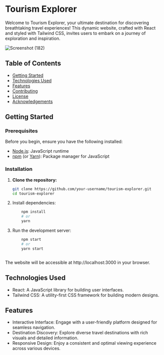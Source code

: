 # Tourism Explorer

Welcome to Tourism Explorer, your ultimate destination for discovering breathtaking travel experiences! This dynamic website, crafted with React and styled with Tailwind CSS, invites users to embark on a journey of exploration and inspiration.

![Screenshot (182)](https://github.com/arjunatapadkar/tourism/assets/99797400/4b4becbb-9df1-4d1f-80ac-2b6327f79fb8)


## Table of Contents

- [Getting Started](#getting-started)
- [Technologies Used](#technologies-used)
- [Features](#features)
- [Contributing](#contributing)
- [License](#license)
- [Acknowledgements](#acknowledgements)

## Getting Started

### Prerequisites

Before you begin, ensure you have the following installed:

- [Node.js](https://nodejs.org/): JavaScript runtime
- [npm](https://www.npmjs.com/) (or [Yarn](https://yarnpkg.com/)): Package manager for JavaScript

### Installation

1. **Clone the repository:**
   ```bash
   git clone https://github.com/your-username/tourism-explorer.git
   cd tourism-explorer

2. Install dependencies:
    ```bash
        npm install
        # or
        yarn

3. Run the development server:
    ```bash
        npm start
        # or
        yarn start



The website will be accessible at http://localhost:3000 in your browser.

## Technologies Used
 - React: A JavaScript library for building user interfaces.
 - Tailwind CSS: A utility-first CSS framework for building modern designs.

## Features
 - Interactive Interface: Engage with a user-friendly platform designed for seamless navigation.
 - Destination Discovery: Explore diverse travel destinations with rich visuals and detailed information.
 - Responsive Design: Enjoy a consistent and optimal viewing experience across various devices.
